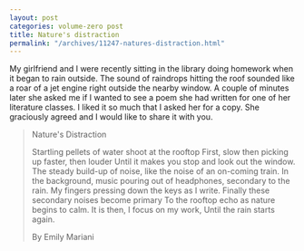 ```yaml
---
layout: post
categories: volume-zero post
title: Nature's distraction
permalink: "/archives/11247-natures-distraction.html"
---
```



My girlfriend and I were recently sitting in the library doing homework when it began to rain outside. The sound of raindrops hitting the roof sounded like a roar of a jet engine right outside the nearby window. A couple of minutes later she asked me if I wanted to see a poem she had written for one of her literature classes. I liked it so much that I asked her for a copy. She graciously agreed and I would like to share it with you.


>Nature's Distraction
>
>Startling pellets of water shoot at the rooftop
>First, slow then picking up faster, then louder
>Until it makes you stop and look out the window.
>The steady build-up of noise,
>like the noise of an on-coming train.
>In the background, music pouring out of headphones,
>secondary to the rain.
>My fingers pressing down the keys as I write.
>Finally these secondary noises become primary
>To the rooftop echo as nature begins to calm.
>It is then, I focus on my work,
>Until the rain starts again.
>
>By Emily Mariani
